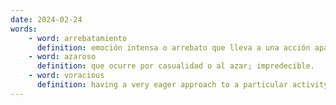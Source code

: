 ```yaml
---
date: 2024-02-24
words:
    - word: arrebatamiento
      definition: emoción intensa o arrebato que lleva a una acción apasionada o impulsiva.
    - word: azaroso
      definition: que ocurre por casualidad o al azar; impredecible.
    - word: voracious
      definition: having a very eager approach to a particular activity; devouring great quantities of food.
---
```

